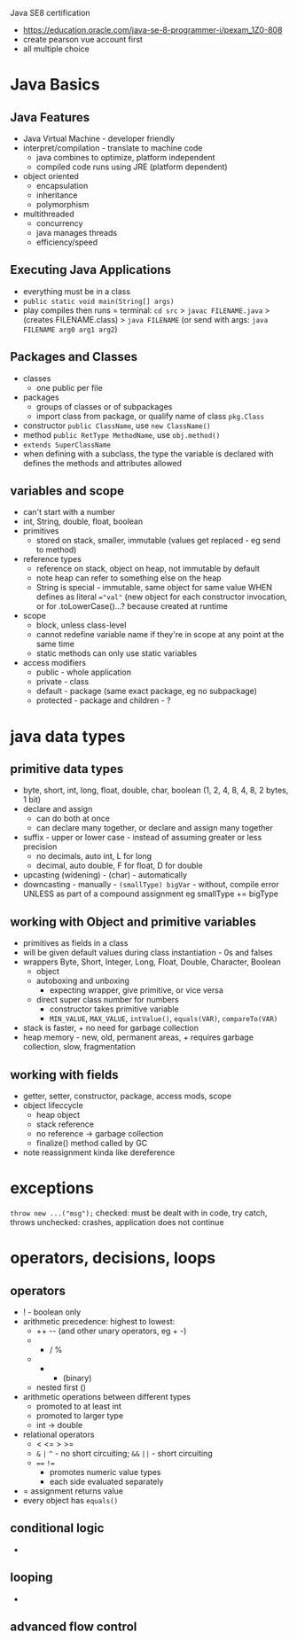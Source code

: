 Java SE8 certification
* https://education.oracle.com/java-se-8-programmer-i/pexam_1Z0-808
* create pearson vue account first
* all multiple choice
# Java Basics
## Java Features
* Java Virtual Machine - developer friendly
* interpret/compilation - translate to machine code
  * java combines to optimize, platform independent
  * compiled code runs using JRE (platform dependent)
* object oriented
  * encapsulation
  * inheritance
  * polymorphism
* multithreaded
  * concurrency
  * java manages threads
  * efficiency/speed
## Executing Java Applications
* everything must be in a class
* `public static void main(String[] args)`
* play compiles then runs = terminal: `cd src` > `javac FILENAME.java` > (creates FILENAME.class) > `java FILENAME` (or send with args: `java FILENAME arg0 arg1 arg2`)
## Packages and Classes
* classes
  * one public per file
* packages
  * groups of classes or of subpackages
  * import class from package, or qualify name of class `pkg.Class`
* constructor `public ClassName`, use `new ClassName()`
* method `public RetType MethodName`, use `obj.method()`
* `extends SuperClassName`
* when defining with a subclass, the type the variable is declared with defines the methods and attributes allowed
## variables and scope
* can't start with a number
* int, String, double, float, boolean
* primitives
  * stored on stack, smaller, immutable (values get replaced - eg send to method)
* reference types
  * reference on stack, object on heap, not immutable by default
  * note heap can refer to something else on the heap
  * String is special - immutable, same object for same value WHEN defines as literal `="val"` (new object for each constructor invocation, or for .toLowerCase()...? because created at runtime
* scope
  * block, unless class-level
  * cannot redefine variable name if they're in scope at any point at the same time
  * static methods can only use static variables
* access modifiers
  * public - whole application
  * private - class
  * default - package (same exact package, eg no subpackage)
  * protected - package and children - ?
# java data types
## primitive data types
* byte, short, int, long, float, double, char, boolean (1, 2, 4, 8, 4, 8, 2 bytes, 1 bit)
* declare and assign
  * can do both at once
  * can declare many together, or declare and assign many together
* suffix - upper or lower case - instead of assuming greater or less precision
  * no decimals, auto int, L for long
  * decimal, auto double, F for float, D for double
* upcasting (widening) - (char) - automatically
* downcasting - manually - `(smallType) bigVar` - without, compile error UNLESS as part of a compound assignment eg smallType += bigType
## working with Object and primitive variables
* primitives as fields in a class
* will be given default values during class instantiation - 0s and falses
* wrappers Byte, Short, Integer, Long, Float, Double, Character, Boolean
  * object
  * autoboxing and unboxing
    * expecting wrapper, give primitive, or vice versa
  * direct super class number for numbers
    * constructor takes primitive variable
    * `MIN_VALUE`, `MAX_VALUE`, `intValue()`, `equals(VAR)`, `compareTo(VAR)`
* stack is faster, + no need for garbage collection
* heap memory - new, old, permanent areas, + requires garbage collection, slow, fragmentation
## working with fields
* getter, setter, constructor, package, access mods, scope
* object lifeccycle
  * heap object
  * stack reference
  * no reference -> garbage collection
  * finalize() method called by GC
* note reassignment kinda like dereference
# exceptions
`throw new ...("msg");`
checked: must be dealt with in code, try catch, throws
unchecked: crashes, application does not continue
# operators, decisions, loops
## operators
* ! - boolean only
* arithmetic precedence: highest to lowest:
  * ++ -- (and other unary operators, eg + -)
  * * / %
  * + - (binary)
  * nested first ()
* arithmetic operations between different types
  * promoted to at least int
  * promoted to larger type
  * int -> double
* relational operators
  * < <= > >=
  * `&` `|` `^` - no short circuiting; `&&` `||` - short circuiting
  * `==` `!=`
    * promotes numeric value types
    * each side evaluated separately
* = assignment returns value
* every object has `equals()`
## conditional logic
* 
## looping
* 
## advanced flow control
